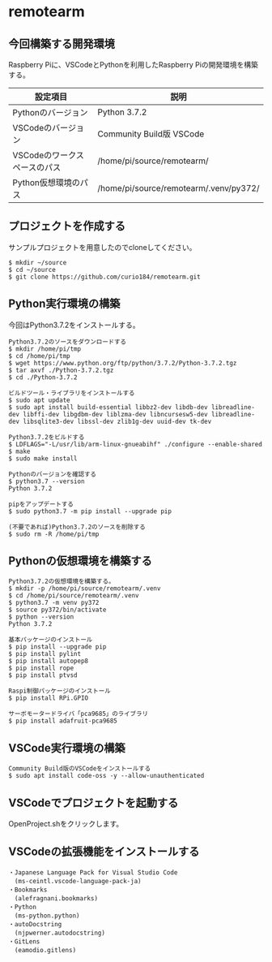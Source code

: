 # remotearm

今回構築する開発環境
------------

Raspberry Piに、VSCodeとPythonを利用したRaspberry Piの開発環境を構築する。

設定項目 | 説明
------------- | -------------
Pythonのバージョン | Python 3.7.2
VSCodeのバージョン | Community Build版 VSCode
VSCodeのワークスペースのパス | /home/pi/source/remotearm/
Python仮想環境のパス | /home/pi/source/remotearm/.venv/py372/


プロジェクトを作成する
------------

サンプルプロジェクトを用意したのでcloneしてください。

```
$ mkdir ~/source
$ cd ~/source
$ git clone https://github.com/curio184/remotearm.git
```


Python実行環境の構築
------------

今回はPython3.7.2をインストールする。

```
Python3.7.2のソースをダウンロードする
$ mkdir /home/pi/tmp
$ cd /home/pi/tmp
$ wget https://www.python.org/ftp/python/3.7.2/Python-3.7.2.tgz
$ tar axvf ./Python-3.7.2.tgz
$ cd ./Python-3.7.2

ビルドツール・ライブラリをインストールする
$ sudo apt update
$ sudo apt install build-essential libbz2-dev libdb-dev libreadline-dev libffi-dev libgdbm-dev liblzma-dev libncursesw5-dev libreadline-dev libsqlite3-dev libssl-dev zlib1g-dev uuid-dev tk-dev

Python3.7.2をビルドする
$ LDFLAGS="-L/usr/lib/arm-linux-gnueabihf" ./configure --enable-shared
$ make
$ sudo make install

Pythonのバージョンを確認する
$ python3.7 --version
Python 3.7.2

pipをアップデートする
$ sudo python3.7 -m pip install --upgrade pip

(不要であれば)Python3.7.2のソースを削除する
$ sudo rm -R /home/pi/tmp
```


Pythonの仮想環境を構築する
------------

```
Python3.7.2の仮想環境を構築する。
$ mkdir -p /home/pi/source/remotearm/.venv
$ cd /home/pi/source/remotearm/.venv
$ python3.7 -m venv py372
$ source py372/bin/activate
$ python --version
Python 3.7.2

基本パッケージのインストール
$ pip install --upgrade pip
$ pip install pylint
$ pip install autopep8
$ pip install rope
$ pip install ptvsd

Raspi制御パッケージのインストール
$ pip install RPi.GPIO

サーボモータードライバ「pca9685」のライブラリ
$ pip install adafruit-pca9685
```


VSCode実行環境の構築
------------

```
Community Build版のVSCodeをインストールする
$ sudo apt install code-oss -y --allow-unauthenticated
```

VSCodeでプロジェクトを起動する
------------

OpenProject.shをクリックします。

VSCodeの拡張機能をインストールする
------------

```
・Japanese Language Pack for Visual Studio Code
　(ms-ceintl.vscode-language-pack-ja)
・Bookmarks
　(alefragnani.bookmarks)
・Python
　(ms-python.python)
・autoDocstring
　(njpwerner.autodocstring)
・GitLens
　(eamodio.gitlens)
```
